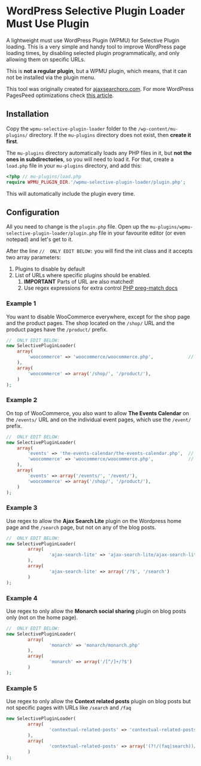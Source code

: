 # WordPress Selective Plugin Loader Must Use Plugin
A lightweight must use WordPress Plugin (WPMU) for Selective Plugin loading. This is a very simple and handy tool to improve WordPress
page loading times, by disabling selected plugin programmatically, and only allowing them on specific URLs.

This is **not a regular plugin**, but a WPMU plugin, which means, that it can not be installed via the plugin menu.

This tool was originally created for [ajaxsearchpro.com](https://ajaxsearchpro.com).
For more WordPress PagesPeed optimizations check [this article](https://ajaxsearchpro.com/blog/wordpress-pagespeed-optimization-the-easy-way/).

## Installation

Copy the `wpmu-selective-plugin-loader` folder to the `/wp-content/mu-plugins/` directory. If the `mu-plugins` directory does not exist,
then **create it first**.

The `mu-plugins` directory automatically loads any PHP files in it, but **not the ones in subdirectories**, so you will need
to load it. For that, create a `load.php` file in your `mu-plugins` directory, and add this:

```PHP
<?php // mu-plugins/load.php
require WPMU_PLUGIN_DIR.'/wpmu-selective-plugin-loader/plugin.php';
```

This will automatically include the plugin every time.

## Configuration

All you need to change is the `plugin.php` file. Open up the `mu-plugins/wpmu-selective-plugin-loader/plugin.php` file
in your favourite editor (or even notepad) and let's get to it.

After the line `//  ONLY EDIT BELOW:` you will find the init class and it accepts two array parameters:
  1. Plugins to disable by default
  2. List of URLs where specific plugins should be enabled.
     1. **IMPORTANT** Parts of URL are also matched!
     2. Use regex expressions for extra control [PHP preg-match docs](https://www.php.net/manual/en/function.preg-match.php)

### Example 1
You want to disable WooCommerce everywhere, except for the shop page and the product pages.
The shop located on the `/shop/` URL and the product pages have the `/product/` prefix.

```PHP
//  ONLY EDIT BELOW:
new SelectivePluginLoader(
	array(
		'woocommerce' => 'woocommerce/woocommerce.php',				// WooCommerce
	),
	array(
		'woocommerce' => array('/shop/', '/product/'),
	)
);
```

### Example 2
On top of WooCommerce, you also want to allow **The Events Calendar** on the `/events/` URL and on the individual event
pages, which use the `/event/` prefix.

```PHP
//  ONLY EDIT BELOW:
new SelectivePluginLoader(
	array(
		'events' => 'the-events-calendar/the-events-calendar.php',	// The Events Calendar
		'woocommerce' => 'woocommerce/woocommerce.php',				// WooCommerce
	),
	array(
		'events' => array('/events/', '/event/'),
		'woocommerce' => array('/shop/', '/product/'),
	)
);
```

### Example 3
Use regex to allow the **Ajax Search Lite** plugin on the Wordpress home page and the `/search` page, but not on any of the blog posts.

```PHP
//  ONLY EDIT BELOW:
new SelectivePluginLoader(
        array(
                'ajax-search-lite' => 'ajax-search-lite/ajax-search-lite.php'
        ),
        array(
                'ajax-search-lite' => array('/?$', '/search')
        )
);
```

### Example 4
Use regex to only allow the **Monarch social sharing** plugin on blog posts only (not on the home page).

```PHP
//  ONLY EDIT BELOW:
new SelectivePluginLoader(
        array(
                'monarch' => 'monarch/monarch.php'
        ),
        array(
                'monarch' => array('/[^/]+/?$')
        )
);

```

### Example 5
Use regex to only allow the **Context related posts** plugin on blog posts but not specific pages with URLs like `/search` and `/faq`

```PHP
new SelectivePluginLoader(
        array(
                'contextual-related-posts' => 'contextual-related-posts/contextual-related-posts.php'
        ),
        array(
                'contextual-related-posts' => array('(?!/(faq|search))/.+')
        )
);
```
 
